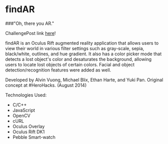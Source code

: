 findAR
======

###"Oh, there you AR."

ChallengePost link [here](http://challengepost.com/software/findar)!

findAR is an Oculus Rift augmented reality application that allows users to view their world
in various filter settings such as gray-scale, sepia, black/white, outlines, and hue gradient.
It also has a color picker mode that detects a lost object's color and desaturates the background,
allowing users to locate lost objects of certain colors. Facial and object detection/recognition
features were added as well.

Developed by Alvin Vuong, Michael Blix, Ethan Harte, and Yuki Pan.
Original concept at \#HeroHacks. (August 2014)

Technologies Used:
- C/C++
- JavaScript
- OpenCV
- cURL
- Oculus Overlay
- Oculus Rift DK1
- Pebble Smart-watch
